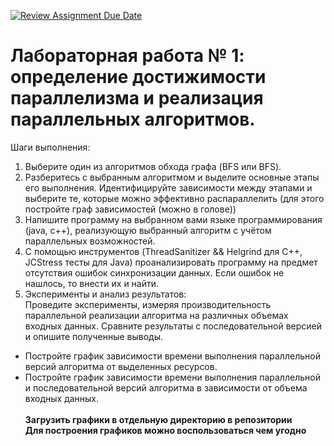 [![Review Assignment Due Date](https://classroom.github.com/assets/deadline-readme-button-22041afd0340ce965d47ae6ef1cefeee28c7c493a6346c4f15d667ab976d596c.svg)](https://classroom.github.com/a/AwTYhPar)
# Лабораторная работа № 1: определение достижимости параллелизма и реализация параллельных алгоритмов.

Шаги выполнения:
1) Выберите один из алгоритмов обхода графа (BFS или BFS).
2) Разберитесь с выбранным алгоритмом и выделите основные этапы его выполнения. Идентифицируйте зависимости между этапами и выберите те, которые можно эффективно распараллелить (для этого постройте граф зависимостей (можно в голове))
3) Напишите программу на выбранном вами языке программирования (java, c++), реализующую выбранный алгоритм с учётом параллельных возможностей.
4) С помощью инструментов (ThreadSanitizer && Helgrind для С++, JCStress тесты для Java) проанализировать программу на предмет отсутствия ошибок синхронизации данных. Если ошибок не нашлось, то внести их и найти.
5) Эксперименты и анализ результатов:\
Проведите эксперименты, измеряя производительность параллельной реализации алгоритма на различных объемах входных данных. Сравните результаты с последовательной версией и опишите полученные выводы.
* Постройте график зависимости времени выполнения параллельной версий алгоритма от выделенных ресурсов.
* Постройте график зависимости времени выполнения параллельной и последовательной версий алгоритма в зависимости от объема входных данных.\
\
**Загрузить графики в отдельную директорию в репозитории** \
**Для построения графиков можно воспользоваться чем угодно**
